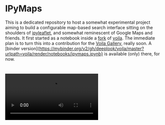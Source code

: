 # IPyMaps

This is a dedicated repository to host a somewhat experimental project aiming to build a configurable map-based search interface sitting on the shoulders of [ipyleaflet](https://github.com/jupyter-widgets/ipyleaflet), and somewhat reminescent of Google Maps and friends. It first started as a notebook inside a [fork](https://github.com/deeplook/voila) of [voila](https://github.com/QuantStack/voila). The immediate plan is to turn this into a contribution for the [Voila Gallery](https://voila-gallery.org/services/gallery/), really soon. A [binder version](https://mybinder.org/v2/gh/deeplook/voila/master?urlpath=voila/render/notebooks/ipymaps.ipynb} is available (only) there, for now.

# ![voila](ipymaps.mov)
